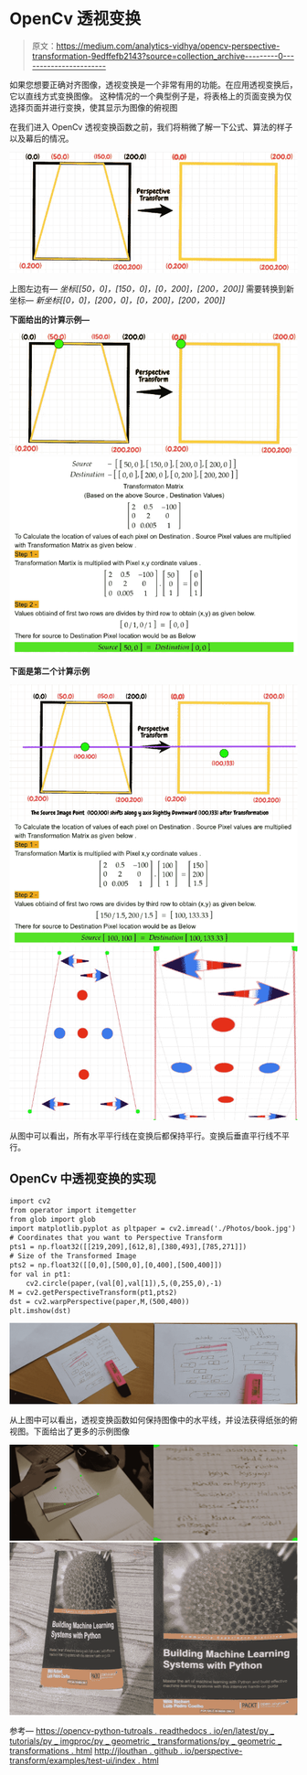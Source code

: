# OpenCv 透视变换

> 原文：<https://medium.com/analytics-vidhya/opencv-perspective-transformation-9edffefb2143?source=collection_archive---------0----------------------->

如果您想要正确对齐图像，透视变换是一个非常有用的功能。在应用透视变换后，它以直线方式变换图像。
这种情况的一个典型例子是，将表格上的页面变换为仅选择页面并进行变换，使其显示为图像的俯视图

在我们进入 OpenCv 透视变换函数之前，我们将稍微了解一下公式、算法的样子以及幕后的情况。

![](img/6e174deb4fef3f519cd11f5ad3eb1ba6.png)

上图左边有—
*坐标[[50，0]，[150，0]，[0，200]，[200，200]]* 需要转换到新坐标— *新坐标[[0，0]，[200，0]，[0，200]，[200，200]]*

**下面给出的计算示例—**

![](img/7257c9a686e08094bed614978c92926b.png)![](img/0fd46283200fbaf44807bdad6eed00a8.png)

**下面是第二个计算示例**

![](img/7aef198f08d077b9ae6d1d9bd6bf87c0.png)![](img/16d3330092d31ad19c7fa67c81763f3a.png)![](img/54ffba6a5040bd7f91398ca0fc8be87a.png)

从图中可以看出，所有水平平行线在变换后都保持平行。变换后垂直平行线不平行。

## OpenCv 中透视变换的实现

```
import cv2
from operator import itemgetter
from glob import glob
import matplotlib.pyplot as pltpaper = cv2.imread('./Photos/book.jpg')
# Coordinates that you want to Perspective Transform
pts1 = np.float32([[219,209],[612,8],[380,493],[785,271]])
# Size of the Transformed Image
pts2 = np.float32([[0,0],[500,0],[0,400],[500,400]])
for val in pt1:
    cv2.circle(paper,(val[0],val[1]),5,(0,255,0),-1)
M = cv2.getPerspectiveTransform(pt1,pts2)
dst = cv2.warpPerspective(paper,M,(500,400))
plt.imshow(dst)
```

![](img/83ed04dbfc1a25a75ecf24a2e5c9f950.png)

从上图中可以看出，透视变换函数如何保持图像中的水平线，并设法获得纸张的俯视图。下面给出了更多的示例图像

![](img/a7bf17d83beb0676656a75ab716d77fe.png)![](img/923a6297793f5fae8d07a85843043aeb.png)

参考—
[https://opencv-python-tutroals . readthedocs . io/en/latest/py _ tutorials/py _ imgproc/py _ geometric _ transformations/py _ geometric _ transformations . html](https://opencv-python-tutroals.readthedocs.io/en/latest/py_tutorials/py_imgproc/py_geometric_transformations/py_geometric_transformations.html)
[http://jlouthan . github . io/perspective-transform/examples/test-ui/index . html](http://jlouthan.github.io/perspective-transform/examples/test-ui/index.html)